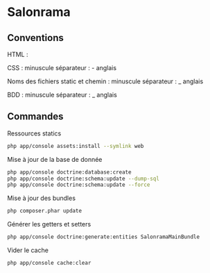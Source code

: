 Salonrama
=========

Conventions
--------------------------------------

HTML : 
<br>

CSS : 
minuscule
séparateur : -
anglais

Noms des fichiers static et chemin :
minuscule
séparateur : _
anglais

BDD :
minuscule
séparateur : _
anglais

Commandes
--------------------------------------

Ressources statics

```bash
php app/console assets:install --symlink web
```

Mise à jour de la base de donnée

```bash
php app/console doctrine:database:create
php app/console doctrine:schema:update --dump-sql
php app/console doctrine:schema:update --force
```

Mise à jour des bundles

```bash
php composer.phar update
```

Générer les getters et setters

```bash
php app/console doctrine:generate:entities SalonramaMainBundle
```

Vider le cache

```bash
php app/console cache:clear
```